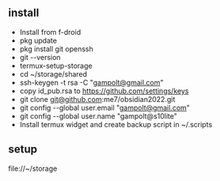 ## install
- Install from f-droid
- pkg update
- pkg install git openssh
- git --version
- termux-setup-storage
- cd ~/storage/shared
- ssh-keygen -t rsa -C "gampolt@gmail.com"
- copy id_pub.rsa to https://github.com/settings/keys
- git clone git@github.com:me7/obsidian2022.git
- git config --global user.email "gampolt@gmail.com"
- git config --global user.name "gampolt@s10lite"
- Install termux widget and create backup script in ~/.scripts

## setup
file://~/storage

